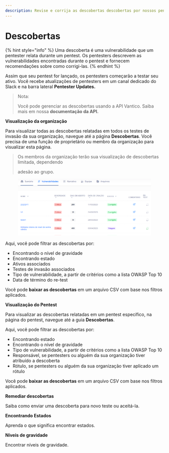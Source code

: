 ```yaml
---
description: Revise e corrija as descobertas descobertas por nossos pentesters.
---
```


# Descobertas

{% hint style="info" %}
Uma descoberta é uma vulnerabilidade que um pentester relata durante um pentest. Os pentesters descrevem as vulnerabilidades encontradas durante o pentest e fornecem recomendações sobre como corrigi-las.
{% endhint %}



Assim que seu pentest for lançado, os pentesters começarão a testar seu ativo. Você recebe atualizações de pentesters em um canal dedicado do Slack e na barra lateral **Pentester Updates.**



> Nota:
>
> Você pode gerenciar as descobertas usando a API Vantico. Saiba mais em nossa **documentação da API.**



**Visualização da organização**

Para visualizar todas as descobertas relatadas em todos os testes de invasão da sua organização, navegue até a página **Descobertas**. Você precisa de uma função de proprietário ou membro da organização para visualizar esta página.



> Os membros da organização terão sua visualização de descobertas limitada, dependendo
>
> adesão ao grupo.

<figure><img src="../../../../.gitbook/assets/11.png" alt=""><figcaption></figcaption></figure>



Aqui, você pode filtrar as descobertas por:

* Encontrando o nível de gravidade
* Encontrando estado
* Ativos associados
* Testes de invasão associados
* Tipo de vulnerabilidade, a partir de critérios como a lista OWASP Top 10
* Data de término do re-test

Você pode **baixar as descobertas** em um arquivo CSV com base nos filtros aplicados.



**Visualização do Pentest**

Para visualizar as descobertas relatadas em um pentest específico, na página do pentest, navegue até a guia **Descobertas**.





Aqui, você pode filtrar as descobertas por:

* Encontrando estado
* Encontrando o nível de gravidade
* Tipo de vulnerabilidade, a partir de critérios como a lista OWASP Top 10
* Responsável, se pentesters ou alguém da sua organização tiver atribuído a descoberta
* Rótulo, se pentesters ou alguém da sua organização tiver aplicado um rótulo

Você pode **baixar as descobertas** em um arquivo CSV com base nos filtros aplicados.



**Remediar descobertas**&#x20;

Saiba como enviar uma descoberta para novo teste ou aceitá-la.



**Encontrando Estados**

Aprenda o que significa encontrar estados.



**Níveis de gravidade**

Encontrar níveis de gravidade.
